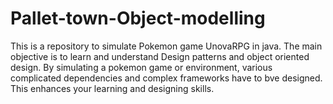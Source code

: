 # Pallet-town-Object-modelling
This is a repository to simulate Pokemon game UnovaRPG in java. The main objective is to learn and understand Design patterns and object oriented design. By simulating a pokemon game or environment, various complicated dependencies and complex frameworks have to bve designed. This enhances your learning and designing skills.
